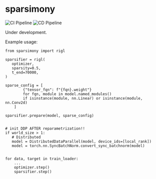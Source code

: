 # sparsimony
![CI Pipeline](https://github.com/mklasby/sparsimony/actions/workflows/ci.yaml/badge.svg)
![CD Pipeline](https://github.com/mklasby/sparsimony/actions/workflows/cd.yaml/badge.svg)

Under development. 

Example usage: 

```
from sparsimony import rigl

sparsifier = rigl(
   optimizer,
   sparsity=0.5,
   t_end=70000,
)

sparse_config = [
        {"tensor_fqn": f"{fqn}.weight"}
        for fqn, module in model.named_modules()
        if isinstance(module, nn.Linear) or isinstance(module, nn.Conv2d)
    ]

sparsifier.prepare(model, sparse_config)


# init DDP AFTER reparametrization!!
if world_size > 1:
   # Distributed
   model = DistributedDataParallel(model, device_ids=[local_rank])
   model = torch.nn.SyncBatchNorm.convert_sync_batchnorm(model)


for data, target in train_loader:
    ...
    optimizer.step()
    sparsifier.step()
```

<!-- ## pytorch-poetry-hydra-template
This *opinionated* template is intended to accelerate your deep learning research.
The full stack includes:
* Python >= 3.10
* CUDA >= 12.1
* pytorch >= 2.2.1
* hydra >= 1.3.2
* poetry >= 1.8.1
* wandb >= 0.16.3

## Getting started
Steps to initialize your project:
1. Create your project repo using this template
2. `cd` into the project working directory and run `python ./scripts/init_proj.py`
3. Respond to prompts from CLI. Your responses will be customize the template to your information and project specifics. You will be prompted to provide the following information:
   1. \<\<name\>\>: Name for git config
   2. \<\<email\>\>: Email for git config and/or slurm begin/end/fail notices
   3. \<\<drac-account\>\>: Digital Research Alliance of Canada compute account (def-xxxx). Typically your PI's account. 
   4. \<\<working-dir\>\>: Full path to working directory. Will be used in local as well as docker containers. 
   5. \<\<project-name\>\>: Name of project and python package
   6. \<\<repo-url\>\>: The URL of the project on github (www.github.com/`<user>`/`<repo-name>`)
   7. \<\<wandb-project\>\>: Weights and bias' project name
   8. \<\<wandb-entity\>\>: Weights and bias' entity name
   9. \<\<wandb-api-key\>\>: Weights and bias' API key. NOTE: This information is stored only in `.env` which is not tracked using `git`
4. Create your working environment using `venv` OR `docker`:
   1. `venv`: Simply run the following:
      ```bash
      python3 -m venv .venv
      source .venv/bin/activate
      pip3 install --upgrade pip
      pip3 install poetry==${poetry-version}
      poetry install -vvv
      git submodule init && git submodule update
      ```
   2. `docker`:
      1. vscode:
         1. Populate `customizations.mounts` for any data that you want mounted to dev container
         2. Run `Dev Containers: Reopen in container` in vscode
      2. CLI: run the following:
      ```bash
      docker build --file ./Dockerfile.dev -t ${your-tag-name} --shm-size=16gb .
      docker create --env-file .env --gpus all -i -t --name ${your-container-name} ${your-tag-name}:latest
      docker start -itd --env-file ./.env --mount source=${path-to-scratch},target=\scratch,type=bind \
        --gpus all --shm-size 16G  ${your-container-name}
      ```

## Repository Structure
* `.devcontainer`: Contains .json file for using vscode's devcontainer functionality
* `.github`: CI/CD pipeline definitions
* `.vscode`: vscode settings to play nice with our dev environment including integration with `black` and `flake8`
* `artifacts`: Store your model outputs, logs, and other artifacts generated during training here
* `configs`: hydra configs for reproducible and extensible experimentation. Config groups match structured of python package subdirectories to help users quickly find configs as required. Groups can be extended with multiple configurations and selected using `config.yaml` defaults list. `configs/sweep` is intended for `wandb` sweep configurations and is not used by `hydra`.
* `data`: small datasets such as MNIST and CIFAR-10 can go here. Larger datasets are assumed to be stored outside the project directory such as `/scratch` and mounted to docker containers. 
* `notebooks`: Jupyter notebooks and some suggested style files for nice `matplotlib` plots. Also includes `main.ipynb` which is intended to be synced with `main.py` for easy debugging and hacking of main script. Consider using `jupytext` to sync `.py` files to github rather than `.ipynb`. Note that the `main.ipynb` file can be regenerated anytime by running `./scripts/generate_main_notebook.sh`.
* `scripts`: Various helper scripts for building your project on a new host or on Digital Alliance of Canada nodes. Also includes utilities for downloading `wandb` run tables and `imagenet`. You will also find `init_proj.py` here which is the starter script for initializing the template. 
* `src`: Source files for your project. It is expected that at least one python package will be created in ./src/\<\<package-name\>\>. However, you can have as many packages as you like. Simply add any other packages to `pyproject.toml::packages`
* `tests`: Unit tests using `pytest`. Predefined tags include `slow`, `integration`, and `dist` to help limit your CI/CD to applicable tests.
* `third-party`: Third party dependencies managed with `git submodule`

## Docker
The base image is NVIDIA's `nvcr.io/nvidia/pytorch:24.02-py3` image. We overwrite the container's python install using the user defined dependencies. In some cases, creating a `venv` *inside* the dev/prod images may be preferred (multi-stage builds, isolation of host python, long CI/CD, etc.). See commented out lins in `Dockerfile.dev` for an illustrative example of how to setup .venv in the containers. It may be worth noting that since we are binding the host working directory to the dev container, the `venv` will be created in `~/<your-user-name>/build/` rather than the project working dir. 

## Digital Research Alliance of Canada Considerations
DRAC pre-builds many python packages into wheels that are stored in a local wheelhouse. It is best practice to use these wheels rather than use package distributions from PyPI. Therefore, consider pinning dependencies in `pyproject.toml` to match the pre-built wheels avaialble from DRAC. You can search the pre-built wheels with `avail_wheels` command on DRAC servers. 

Unfortunately, `poetry` [does not yet support use of a local directory as a wheel repository](https://github.com/python-poetry/poetry/issues/5983). Therefore, clone your `poetry` `venv` to a `requirements.txt` file by running this command:
```bash
poetry export --format "requirements.txt" --without-hashes --without-urls -vvv >> requirements.txt
```
For simplicity, a bash script for installing the project and dependencies is included, see: `./scripts/build_cc_venv.sh`. Simply run this script from the project working directory after cloning the project from github. You can also use the `./scripts/slurm/batch_build.sh` to submit the build as `slurm` batch job. 

## Tests
This repository uses `pytest`. Run tests using `pytest` -->
